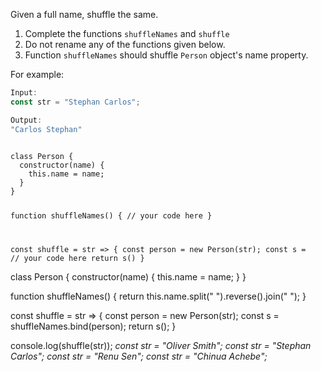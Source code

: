 Given a full name, shuffle the same.

1. Complete the functions `shuffleNames` and `shuffle`
2. Do not rename any of the functions given below.
3. Function `shuffleNames` should shuffle `Person` object's name property.

For example:
```js
Input:
const str = "Stephan Carlos";

Output:
"Carlos Stephan"
```
<codeblock language="javascript" type="exercise" testMode="multipleInput">
<code>
class Person {
  constructor(name) {
    this.name = name;
  }
}

function shuffleNames() {
  // your code here
}

const shuffle = str => {
  const person = new Person(str);
  const s = // your code here
  return s()
}
</code>

<solution>
class Person {
  constructor(name) {
    this.name = name;
  }
}

function shuffleNames() {
  return this.name.split(" ").reverse().join(" ");
}

const shuffle = str => {
  const person = new Person(str);
  const s = shuffleNames.bind(person);
  return s();
}
</solution>

<testcases>
<caller>
console.log(shuffle(str));
</caller>
<testcase>
<i>
const str = "Oliver Smith";
</i>
</testcase>
<testcase>
<i>
const str = "Stephan Carlos";
</i>
</testcase>
<testcase>
<i>
const str = "Renu Sen";
</i>
</testcase>
<testcase>
<i>
const str = "Chinua Achebe";
</i>
</testcase>
</testcases>
</codeblock>

